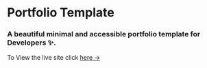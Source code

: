 # Portfolio Template

### A beautiful minimal and accessible portfolio template for Developers ✨.

To View the live site click [here &rarr;](sejalshrivastava.netlify.app)


